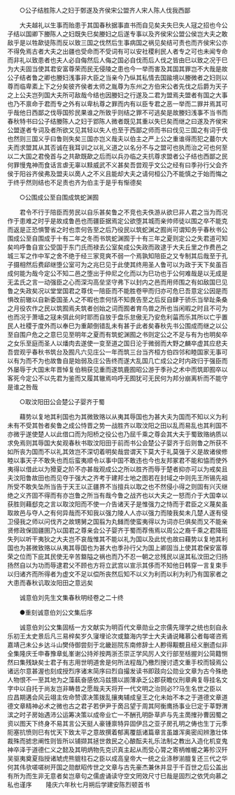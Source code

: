 <!-- { "loadSidebar": true } -->
　　○公子结胜陈人之妇于鄄遂及齐侯宋公盟齐人宋人陈人伐我西鄙 

　　大夫越礼以生事而贻患于其国春秋据事直书而自见矣夫失巳失人冦之招也今公子结以国卿下媵陈人之妇既失巳矣媵妇之后遂专事以及齐侯宋公盟公侯岂大夫之敢敌乎是以牲歃徒陈而反以致三国之伐然后生事病国之祸见矣结可责也而齐侯宋公亦不得免焉古者大夫之出疆也受命而不受词有可以安社稷利民人者专之可也未闻专命而非礼以致患者也夫人必自侮然后人侮之国必自伐而后人伐之皆由巳以致之况于巳为大夫固当使其君安富尊荣而民无侵陵之患也今一举而害及其国其罪岂不大哉是故公子结者鲁之卿也媵妇浅事非大臣之当亲今乃纵其私情去国踰境以媵微者之妇则以尊而临卑紊上下之分矣彼齐侯者太师之胤尊为东州之方伯宋公者先伐之后爵为天子之上公夫岂列国大夫所可敌哉今结也因媵妇之行遂及二君为盟焉夫盟者有国之大事也乃不禀命于君而专之外有以卑杭尊之罪而内有以臣专君之恶一举而二罪并焉其可乎哉他日西鄙之伐辱国殄民果谁之所致乎则结之罪不可逃矣是故媵妇浅事不当书而春秋特书曰公子结媵陈人之妇于郢陈人微者既见其重以失巳矣而继之曰遂及齐侯宋公盟遂者专词及者所欲又见其轻以失人也至于西鄙之师而书曰伐见三国之有词于伐也然则三国义乎曰鲁则失矣三国亦岂义哉夫以伯主之严上公之重谁得而犯之蕞尔大夫而求盟其从其否诚在我耳训之以礼义道之以名分不与之盟可也执而治之可也何至以二大国之君俛首与之共歃既歃之后而以兵刅临之夫抗尊求盟者公子结也西鄙之民何罪慢鬼神而食话言虐无辜以黩威武不义甚矣吾尝观乎文公之经有曰季孙行父会齐侯于阳谷齐侯弗及盟夫以啇人之不义且能却大夫之请何桓公乃不能慎之于始而悔之于终乎然则结也不足责也齐为伯主于是乎有惭德矣 

　　○公围成公至自围成筑蛇渊囿 

　　君令不行于陪臣而劳民以自乐甚矣鲁之不竞也夫佚游从欲巳非人君之当为而况作于患难之时乎是故成鲁邑也而疆臣据焉定公欲堕其城而亲帅师徒以围之卒不能克而返是正恐惧警省之时也柰何告至之后乃役民以筑蛇渊之囿尚可谓知务乎春秋书公围成公至自围成于十有二年之冬而书筑蛇渊囿于十有三年之夏则定公之失君道可知矣呜呼鲁自宣公受国于东门氏而禄去公室矣成公失政而政逮于大夫丘里之作费邑之城三军之作中军之舍不绝于经三家竞爽不弱一个焉孰知陪臣之又专制其后哉至于孔子摄相然后费郈继堕公室可为之兆巳见于此使其终用圣人鲁可以为政于天下矣虽百成何能为哉今定公不知二邑之堕出于仲尼之化而以为巳功也于公何难哉是以无成是无孟氏之言一动强臣之心而深沟高垒坚守弗下以封内之邑而用师围之有如敌国巳见鲁之失政矣况以堂堂国君之尊伐一陪臣而不能胜卷甲而归亦可危巳吾意定公因是而惧改前辙以自新委国圣人之不暇也柰何恬不知畏告至之后反自肆于骄乐当举趾条桑之月役农作之民以筑囿焉夫筑者创始之词而囿者育鸟兽之所也当闲暇之时且不可为也而况于萧墙之冦未弭此何时耶而自放于盘乐怠傲无乃安危利菑而乐其所以亡乎置民人社稷于度外而以奉巳为重颠倒错乱未有甚于此者矣春秋先书公围成而继之以公至自围户危之之意巳见至明年之夏而有筑蛇渊囿之书则定公之不足与有为也明矣卒之女乐至庭而圣人以燔肉去遂使一变至道之国日沦于微弱而大野之麟卒虚其应悲夫吾尝观乎春秋书筑台及囿凡六见庄公一年而筑三台当齐桓方伯四邻和睦国家无事可以有为而不为也故鲁自是始弱及庄公告终而遂大乱国几亡成公之时内政归于强臣而外屡辱于大国末年晋悼复伯稍获见重而遂筑鹿囿昭公游于季孙之术中而筑即囿卒以客死今定公不以先君为鉴而又履其辙焉呜呼无囿犹可无民何为邦分崩离析而不能守是谁之咎哉 

　　○取汶阳田公会楚公子婴齐于蜀 

　　藉势以复地其利国也为其微致赂以从夷其辱国也为甚大夫为国而不知以义为利未有不受其咎者矣鲁之成公恃晋之势一战胜齐以取汶阳之田以乱而易乱也其利国不亦微乎遂使楚人以此借口而为阳桥之役公也乃屈千乘之尊会其大夫于蜀致赂纳质以求免焉则其辱国大矣观春秋书取汶阳田于前而书公会楚公子婴齐于后则鲁之所获不如所丧为国而不以礼其效岂不深切着明矣哉尝谓天下莫大于礼莫强于义是故诸侯修睦以事天子不敢失也而后蛮夷顺令以事中国不敢违也今也友邦冢君不能和恊而使外夷得以借此以为猾夏之阶不亦甚哉观成公之所以胜齐而辱于楚者抑亦可以为戒矣且夫汶阳鲁故田也而见夺于强大之齐考于建邦士地之图若在封域之中则先王所锡先祖所受不敢失坠所当告于天王以正疆界不当擅兵以取之也不然侵小得之则固有兴灭继绝之义齐固不得而有亦岂鲁之所当有哉今鲁之战齐也以大夫之一怒而介于大国幸以获胜则藉郄克之言以取汶阳而不使一介告诸天子是惟强力之恃而于君臣之义蔑矣虽取故邑与夺人之有何异哉而不知我以强力陵人人亦以强力而陵我矣未几楚人遂有侵卫侵我之师以问伐齐之故甥舅之国翦为丸雠而使蛮夷得以为词亦巳俱矣而又不能亲贤修政保固疆圉乃以国君之尊亲会公子婴齐于蜀而荐侑焉以周公之裔千乘之君降班失列以听干夷狄之大夫岂不哀哉惟其不能以礼为国以及此忧也故曰藉势以复地其利国也为甚微致赂以从夷其辱国也为甚大也季孙行父为国上卿固当上使其君保安富尊荣之位而下庇其民使无辛苦盩隘之祸也而乃不忍一朝之忿残民以逞其私汶田之归扬扬然自以为功而辱逮君父不顾也方将立武宫以宣示其侈而不知他日韩穿一言复束手以归诸齐而所得者为虚文不足以偿所丧然后知不以义为利而以利为利乃有国家者之大患而春秋讥取汝阳田之意远矣 

　　诚意伯刘先生文集春秋明经卷之二十终 

　　●重刻诚意伯刘公文集后序 

　　诚意伯刘公文集固栝一方文献实为明百代文章勋业之宗儒先理学之统也刻自永乐初王太史景后凡三易梓矣岁久寖埋论次或盩海内学士大夫诵说睹慕公者每嗟咨焉嘉靖己未公乡达斗山樊侍御尝刻于北畿廵院东南修辞士人尠得觏覩且经义删遗似非全集隆庆壬申春豫章虬峯谢公持斧按两浙丕崇正学风厉人文行部至栝握刘公简籍恻然曰集残缺矣士君子有志用世明道舍是何所法程哉乃檄烈搜讨遗文重手校而锓焉公诸远尔意甚渥也刻成授烈序诸末简序曰烈自撮发读书即跂向公勋业文章为古今殊绝人物恨不一至其地为之藻蓻奋感依冯兹猥以謭薄承乏公郡获瞻仪刑章典复辱挂名文字中以自托于尚友岂非畴昔之愿哉夫天将开一代文明之治则必??马生名世之臣以应昌期遘会风云翊主佐命赞谟决策拨乱攘夷辅成皇王之化未始不本之于道德文章道德文章精神必术之微也古之君子若伊尹于啇吕望于周其阿衡鹰扬事业巳定于莘野渭滨之时子房始遇沛公运筹决策以成帝业亡一不酬孔明卧草庐与先主啇搉孙曹因蜀之资以图天下终身不易其言公天挺人豪锺禀特异固伊吕之亚子房孔明之俦也生丁元季阨塞抗愤则巳有忧天下致太平之意故撰着郁离覆瓿诸篇章言虽雄浑奥密闳辨激壮体裁殊而摅忠阐性则皆所以铺撷其拯世救民之心酿酝夫礼乐法制之教出入造化机变鬼神卒泽于道德仁义之懿及其明炳物先克识真主起从而受心膂之寄柄帷幄之筹殄汉歼吴驱夷奠夏指授诸虓虎熊貔柱石之臣以成高皇帝大一统之业涤秽湔膻复还三代之华何其伟欤嗟嗟树开国之勋猷昭传世之文章与古先豪杰兼休并显于千百世之后公盖出有所为而生非无意者矣岂章句之儒虗诵读守空文罔效尺寸巳哉是固烈之依凭向慕之私也谨序 
　　隆庆六年秋七月朔后学建安陈烈顿首书 

